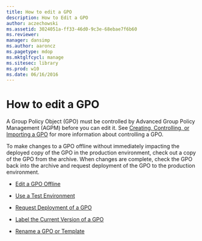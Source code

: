 ```yaml
---
title: How to edit a GPO
description: How to Edit a GPO
author: aczechowski
ms.assetid: 3024051a-ff33-46d0-9c3e-68ebae7f6b60
ms.reviewer: 
manager: dansimp
ms.author: aaroncz
ms.pagetype: mdop
ms.mktglfcycl: manage
ms.sitesec: library
ms.prod: w10
ms.date: 06/16/2016
---
```



# How to edit a GPO


A Group Policy Object (GPO) must be controlled by Advanced Group Policy Management (AGPM) before you can edit it. See [Creating, Controlling, or Importing a GPO](creating-controlling-or-importing-a-gpo-agpm30ops.md) for more information about controlling a GPO.

To make changes to a GPO offline without immediately impacting the deployed copy of the GPO in the production environment, check out a copy of the GPO from the archive. When changes are complete, check the GPO back into the archive and request deployment of the GPO to the production environment.

-   [Edit a GPO Offline](edit-a-gpo-offline-agpm30ops.md)

-   [Use a Test Environment](use-a-test-environment-agpm30ops.md)

-   [Request Deployment of a GPO](request-deployment-of-a-gpo-agpm30ops.md)

-   [Label the Current Version of a GPO](label-the-current-version-of-a-gpo-agpm30ops.md)

-   [Rename a GPO or Template](rename-a-gpo-or-template-agpm30ops.md)

 

 





